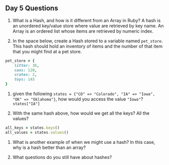 ## Day 5 Questions

1. What is a Hash, and how is it different from an Array in Ruby?
A hash is an unordered key/value store where value are retrieved by key name. An Array is an ordered list whose items are retrieved by numeric index.

1. In the space below, create a Hash stored to a variable named `pet_store`.  This hash should hold an inventory of items and the number of that item that you might find at a pet store.
```ruby
pet_store = {
    litter: 36,
    cans: 120,
    crates: 2,
    toys: 145
}

```

1. given the following `states = {"CO" => "Colorado", "IA" => "Iowa", "OK" => "Oklahoma"}`, how would you access the value `"Iowa"`?
`states["IA"]`

1. With the same hash above, how would we get all the keys?  All the values?
```ruby
all_keys = states.keys()
all_values = states.values()
```

1. What is another example of when we might use a hash?  In this case, why is a hash better than an array?

1. What questions do you still have about hashes?
